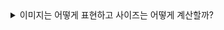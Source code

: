 <details>
<summary>이미지는 어떻게 표현하고 사이즈는 어떻게 계산할까?</summary>
<br>
- 비트맵 방식

픽셀이 모여서 이미지가 된다.

픽셀은 여러가지 색으로 표현되는데 얼마나 많은 색상으로 픽셀이 표현되는가를 색상 깊이라고 한다. 만약 1비트를 써서 표현하면 1픽셀을 2가지 색상을 갖게 되고 색상 깊이는 1이 된다. 24비트를 써서 표현하면 2^24가지 색상을 표현할 수 있으며 색상 깊이는 24가 된다.

24비트를 쓸 경우 8비트씩 red, green, blue로 나누어 색을 혼합하는 방식으로 색상을 표현할 수 있다.

100 x 100과 같은 것은 픽셀이 들어 있는 2차원 행열의 행과 열을 의미하고 이 때 픽셀의 수는 10000개이다.

이미지의 사이즈는 다음과 같이 계산한다.

픽셀 수 x 생상 깊이 / 8 ⇒ 바이트 단위

픽셀 수 x 생상 깊이 / 8 / 1024 ⇒ kb바이트 단위

픽셀 수 x 생상 깊이 / 8 / 1024 / 1024⇒ mb바이트 단위

</details>
